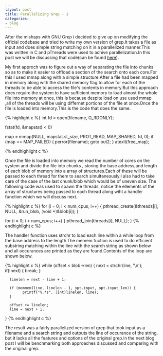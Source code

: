 ```yaml
---
layout: post
title: Parallelizing Grep - 1
categories:
- blog
---
```


After the mishaps with GNU Grep i decided to give up on modifying the official codebase and tried to write my own version of grep.It takes a file as input and does simple string matching on it in a parallelized manner.This was written in C and pThreads were used to achive parallelization.In this post we will be discussing that code(can be found [here](https://github.com/Apaar/Parallel-Computing/tree/master/grep)).

My first approch was to figure out a way of separating the file into chunks so as to make it easier to offload a section of the search onto each core.For this I used mmap along with a simple structure.After a file had been mapped in memory along with the shared memory flag to allow for each of the threads to be able to access the file's contents in memory.But this approach does require the system to have sufficient memory to load almost the whole file into memory at once, this is because despite load on use used mmap ,all of the threads will be using differnet portions of the file at once.Once the file is loaded into memory.This is the code that does the same.

{% highlight c %}
   int fd = open(filename, O_RDONLY);

   fstat(fd, &mapstat) < 0)

   map = mmap(NULL, mapstat.st_size, PROT_READ, MAP_SHARED, fd, 0);
   if (map == MAP_FAILED) {
      perror(filename);
      goto out2;
   }
   atexit(free_map);

{% endhighlight c %}

Once the file is loaded into memory we read the number of cores on the system and divide the file into chunks , storing the base address,and length of each blob of memory into a array of structures.Each of these will be passed to each thread for them to search simultaneously.I also had to take care of the case of the last chunk/blob which would be of uneven size.
The following code was used to spawn the threads, notice the ellements of the array of structures being passed to each thread along wiht a handler function which we will discuss next.

{% highlight c %}
   for (i = 0; i < num_cpus; i++) {
      pthread_create(&threads[i], NULL, &run_blob, (void *)&blob[i]);
   }

   for (i = 0; i < num_cpus; i++) {
      pthread_join(threads[i], NULL);
   }
{% endhighlight c %} 

The handler function uses strchr to load each line within a while loop from the base address to the length.The memem fuction is used to do efficient substring matching within the line with the search string as shown below and all occurances are printed as they are found.Contents of the loop are shown below.

{% highlight c %}
   while (offset < blob->len) {
      next = strchr(line, '\n');
      if(!next) {
         break;
      }

      linelen = next - line + 1;

      if (memmem(line, linelen - 1, opt.input, opt.input_len)) {
            printf("%.*s", (int)linelen, line);         
      }

      offset += linelen;
      line = next + 1;
   }
{% endhighlight c %} 

The result was a fairly parallelized version of grep that took input as a filename and a search string and outputs the line of occurance of the string, but it lacks all the features and options of the original grep.In the next blog post I will be benchmarking both approaches discussed and comparing with the original grep.






